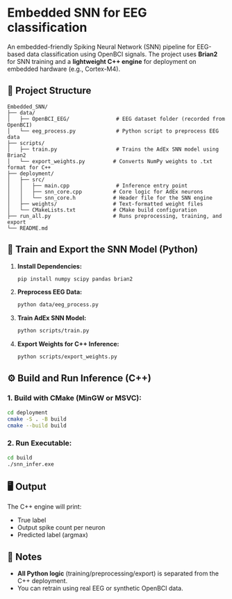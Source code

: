 # Embedded SNN for EEG classification

An embedded-friendly Spiking Neural Network (SNN) pipeline for EEG-based data classification using OpenBCI signals. The project uses **Brian2** for SNN training and a **lightweight C++ engine** for deployment on embedded hardware (e.g., Cortex-M4).

## 📁 Project Structure
```
Embedded_SNN/
├── data/
│   ├── OpenBCI_EEG/               # EEG dataset folder (recorded from OpenBCI)
│   └── eeg_process.py             # Python script to preprocess EEG data
├── scripts/
│   ├── train.py                   # Trains the AdEx SNN model using Brian2
│   └── export_weights.py         # Converts NumPy weights to .txt format for C++
├── deployment/
│   ├── src/
│   │   ├── main.cpp               # Inference entry point
│   │   ├── snn_core.cpp          # Core logic for AdEx neurons
│   │   └── snn_core.h            # Header file for the SNN engine
│   ├── weights/                  # Text-formatted weight files
│   └── CMakeLists.txt            # CMake build configuration
├── run_all.py                    # Runs preprocessing, training, and export
└── README.md
```

## 🧠 Train and Export the SNN Model (Python)

1. **Install Dependencies:**
   ```bash
   pip install numpy scipy pandas brian2
   ```

2. **Preprocess EEG Data:**
   ```bash
   python data/eeg_process.py
   ```

3. **Train AdEx SNN Model:**
   ```bash
   python scripts/train.py
   ```

4. **Export Weights for C++ Inference:**
   ```bash
   python scripts/export_weights.py
   ```

## ⚙️ Build and Run Inference (C++)

### 1. **Build with CMake (MinGW or MSVC):**
```bash
cd deployment
cmake -S . -B build
cmake --build build
```

### 2. **Run Executable:**
```bash
cd build
./snn_infer.exe
```

## 🖥️ Output

The C++ engine will print:
- True label
- Output spike count per neuron
- Predicted label (argmax)

## 📌 Notes
- **All Python logic** (training/preprocessing/export) is separated from the C++ deployment.
- You can retrain using real EEG or synthetic OpenBCI data.
